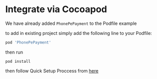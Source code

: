 # Integrate via Cocoapod
We have already added ```PhonePePayment``` to the Podfile example 

to add in existing project simply add the following line to your Podfile:

```ruby
pod 'PhonePePayment'
```

then run

```shell
pod install
```

then follow Quick Setup Proccess from [here](/README.md#quick_setup)